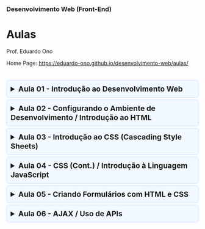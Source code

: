 ### Desenvolvimento Web (Front-End)

# Aulas

Prof. Eduardo Ono

Home Page: https://eduardo-ono.github.io/desenvolvimento-web/aulas/

<br>

<details>
  <summary style="font-size: 1.2rem; font-weight: bold; padding: 10px; background-color: #F1F8FF; border: 1px solid #C8E1FF; border-radius: 6px; margin-top: 5px">
    Aula 01 - Introdução ao Desenvolvimento Web
  </summary>
  <section style="border: 1px solid #C8E1FF; border-radius: 6px" markdown="1">

  * Revisão de Redes; Protocolos de Comunicação; História da Internet
    * Vídeos
      * [TecMundo] [A História da Internet - TecMundo](https://www.youtube.com/watch?v=pKxWPo73pX0) (YouTube, 14:34, Abr/2018)
      * [Learn Engineering] [How does the INTERNET work?](https://www.youtube.com/watch?v=x3c1ih2NJEg) (YouTube, 8:58)
      * [PowerCert Animated Videos] [IP Address - IPv4 vs IPv6 Tutorial](https://www.youtube.com/watch?v=ThdO9beHhpA) (YouTube, 9:22, Jul/2016)
      * [PowerCert Animated Videos] [Como um servidor DNS (sistema de nomes de domínio) funciona](https://www.youtube.com/watch?v=mpQZVYPuDGU) (YouTube, 6:04, Mai/2016)
      * [PowerCert Animated Videos] [TCP vs UDP Comparison](https://www.youtube.com/watch?v=uwoD5YsGACg) (YouTube, 4:36, Nov/2016)
      * [PowerCert Animated Videos] [SSL, TLS, HTTP, HTTPS Explained](https://www.youtube.com/watch?v=hExRDVZHhig) (YouTube, 6:30, Dez/2018)
  
  * Overview de Desenvolvimento Web
  
  * Criação do Ambiente de Desenvolvimento: Git/GitHub
    * Instalação e configuração da ferramenta Git
    * Criação e configuração de uma conta no GitHub

    <br>
  </section>
</details>

<details>
  <summary style="font-size: 1.2rem; font-weight: bold; padding: 10px; background-color: #F1F8FF; border: 1px solid #C8E1FF; border-radius: 6px; margin-top: 5px">
    Aula 02 - Configurando o Ambiente de Desenvolvimento / Introdução ao HTML
  </summary>
  <section style="border: 1px solid #C8E1FF; border-radius: 6px" markdown="1">

  * Configuração do GitHub
    * Habilitando o GitHub Pages (servidor Web do GitHub)

  * Configuração do ambiente de desenvolvimento (VS Code)
    * Microsoft Visual Studio Code (VS Code)
      * Extensão: Live Server (Ritwick Dey)
      * Vídeos
        * [Código Fonte TV] [O Segredo de Como Escrever HTML 50% Mais Rápido no VS Code](https://www.youtube.com/watch?v=8jLfTDn3_TM) (YouTube, 7:56, Fev/2021)
  
  * Introdução ao HTML
    * Definição

    <br>
  </section>
</details>

<details>
  <summary style="font-size: 1.2rem; font-weight: bold; padding: 10px; background-color: #F1F8FF; border: 1px solid #C8E1FF; border-radius: 6px; margin-top: 5px">
    Aula 03 - Introdução ao CSS (Cascading Style Sheets)
  </summary>
  <section style="border: 1px solid #C8E1FF; border-radius: 6px" markdown="1">

* CSS (Cascading Style Sheets)
  * Conceitos
    * [Código Fonte TV] [Dicionário do Programador](https://www.youtube.com/watch?v=229xfk3EEM8) (YouTube, Mai/2020, 14:39)

* Inserindo CSS na página HTML
  * <a href="https://www.w3schools.com/css/css_howto.asp" target="_blank">Como adicionar código CSS</a>
  * Exemplos
    * CSS Inline
        ```html
        <p style="color: red">Este é um parágrafo escrito na cor vermelha.</p>
        <p>Esta é um parágrafo com esta <spam style="color: blue">palavra</spam> em cor azul.</p>
        ```
        * CSS Interno
        ```html
        <head>
            <style>
                body {
                    background-color: yellow;  /* cor de fundo */
                }
                p {
                    color: blue;
                    margin-left: 40px;
                }
                .class-selector {
                    /*
                    */
                }
                #id-selector {
                    /*
                    */
                }
            </style>
        </head>
        ```
        * CSS Externo
        ```html
        <head>
            <link rel="stylesheet" href="mystyle.css">
        </head>
        ```
  * SASS
    * Conceitos
      * [Código Fonte TV] [Sass // Dicionário do Programador](https://www.youtube.com/watch?v=WJSJCduJCQM) (YouTube, 4:45, Jul/2018)

    <br>
  </section>
</details>

<details>
  <summary style="font-size: 1.2rem; font-weight: bold; padding: 10px; background-color: #F1F8FF; border: 1px solid #C8E1FF; border-radius: 6px; margin-top: 5px">
    Aula 04 - CSS (Cont.) / Introdução à Linguagem JavaScript
  </summary>
  <section style="border: 1px solid #C8E1FF; border-radius: 6px" markdown="1">

  * Introdução à linguagem JavaScript
    * Conceitos

    <br>
  </section>
</details>

<details>
  <summary style="font-size: 1.2rem; font-weight: bold; padding: 10px; background-color: #F1F8FF; border: 1px solid #C8E1FF; border-radius: 6px; margin-top: 5px">
    Aula 05 - Criando Formulários com HTML e CSS
  </summary>
  <section style="border: 1px solid #C8E1FF; border-radius: 6px" markdown="1">

  * Formulário geral
    * Vídeo Aulas
      [] []() (YouTube, )

  * Formulário de login responsivo
    * Vídeo Aulas
      * [Girl Coding] [Criando um formulário de login responsivo com HTML e CSS](https://www.youtube.com/watch?v=MkXuQ9CcHqU) (YouTube, 23:16, Jan/2021)

    <br>
  </section>
</details>

<details>
  <summary style="font-size: 1.2rem; font-weight: bold; padding: 10px; background-color: #F1F8FF; border: 1px solid #C8E1FF; border-radius: 6px; margin-top: 5px">
    Aula 06 - AJAX / Uso de APIs
  </summary>
  <section style="border: 1px solid #C8E1FF; border-radius: 6px" markdown="1">

  * ### CSS - Position
    * **Vídeo Aulas**
      * [Girl Coding] [Entendendo sobre position no CSS](https://www.youtube.com/watch?v=Y7NeqpwLM2g) (YouTube, 12:08, Jan/2021)

  * ### AJAX
    * **Conceitos**

  * ### APIs

    * **API de Cotações de Moedas**
      * https://eduardo-ono.github.io/desenvolvimento-web/aulas/exemplos/api/cotacao-dolar.html
      * Código-fonte: [./exemplos/api/cotacao-dolar.html](./exemplos/api/cotacao-dolar.html)

    * **ViaCEP**
      * https://eduardo-ono.github.io/desenvolvimento-web/aulas/exemplos/api/viacep.html
      * Código-fonte: [./exemplos/api/viacep.html](./exemplos/api/viacep.html)

    <br>
  </section>
</details>

<br>

